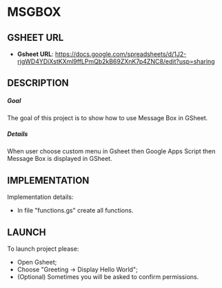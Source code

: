MSGBOX
======


GSHEET URL
----------

* **Gsheet URL**: https://docs.google.com/spreadsheets/d/1J2-rjgWD4YDiXstKXml9ffLPmQb2kB69ZXnK7p4ZNC8/edit?usp=sharing


DESCRIPTION
-----------

##### Goal
The goal of this project is to show how to use Message Box in GSheet. 

##### Details
When user choose custom menu in Gsheet then Google Apps Script then Message Box is displayed in GSheet.


IMPLEMENTATION
-----------

Implementation details:
* In file "functions.gs" create all functions.
  

LAUNCH
------

To launch project please:
* Open Gsheet;
* Choose "Greeting -> Display Hello World";
* (Optional) Sometimes you will be asked to confirm permissions.
